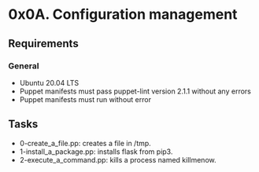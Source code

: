 # 0x0A. Configuration management

## Requirements
### General
- Ubuntu 20.04 LTS
- Puppet manifests must pass puppet-lint version 2.1.1 without any errors
- Puppet manifests must run without error

## Tasks
- 0-create_a_file.pp: creates a file in /tmp.
- 1-install_a_package.pp: installs flask from pip3.
- 2-execute_a_command.pp: kills a process named killmenow.
